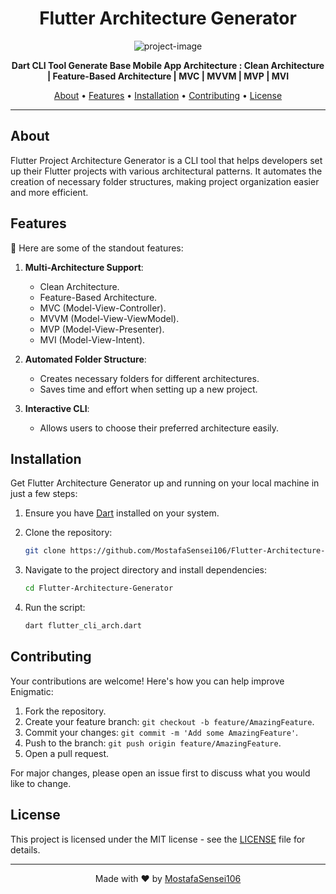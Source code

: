 <h1 align="center">Flutter Architecture Generator</h1>

<p align="center"><img src="https://socialify.git.ci/MostafaSensei106/Flutter-Architecture-Generator/image?font=KoHo&language=1&logo=https%3A%2F%2Favatars.githubusercontent.com%2Fu%2F138288138%3Fv%3D4&name=1&owner=1&pattern=Floating+Cogs&theme=Light" alt="project-image"></p>

<p align="center">
    <strong>Dart CLI Tool Generate Base Mobile App Architecture : 
    Clean Architecture | Feature-Based Architecture | MVC | MVVM | MVP | MVI </strong>
</p>

<p align="center">
    <a href="#about">About</a> •
    <a href="#features">Features</a> •
    <a href="#installation">Installation</a> •
    <a href="#contributing">Contributing</a> •
    <a href="#license">License</a>
</p>

---

## About

Flutter Project Architecture Generator is a CLI tool that helps developers set up their Flutter projects with various architectural patterns. It automates the creation of necessary folder structures, making project organization easier and more efficient.

## Features

🌟 Here are some of the standout features:

1. **Multi-Architecture Support**:
    - Clean Architecture.
    - Feature-Based Architecture.
    - MVC (Model-View-Controller).
    - MVVM (Model-View-ViewModel).
    - MVP (Model-View-Presenter).
    - MVI (Model-View-Intent).

2. **Automated Folder Structure**:
    - Creates necessary folders for different architectures.
    - Saves time and effort when setting up a new project.

3. **Interactive CLI**:
    - Allows users to choose their preferred architecture easily.

## Installation

Get Flutter Architecture Generator up and running on your local machine in just a few steps:

1. Ensure you have [Dart](https://dart.dev/get-dart) installed on your system.
2. Clone the repository:

     ```bash
     git clone https://github.com/MostafaSensei106/Flutter-Architecture-Generator.git
     ```

3. Navigate to the project directory and install dependencies:

     ```bash
     cd Flutter-Architecture-Generator
    ```

4. Run the script:

     ```bash
     dart flutter_cli_arch.dart
     ```

## Contributing

Your contributions are welcome! Here's how you can help improve Enigmatic:

1. Fork the repository.
2. Create your feature branch: `git checkout -b feature/AmazingFeature`.
3. Commit your changes: `git commit -m 'Add some AmazingFeature'`.
4. Push to the branch: `git push origin feature/AmazingFeature`.
5. Open a pull request.

For major changes, please open an issue first to discuss what you would like to change.

## License

This project is licensed under the MIT license - see the [LICENSE](LICENSE) file for details.

---

<p align="center">
    Made with ❤️ by <a href="https://github.com/MostafaSensei106">MostafaSensei106</a>
</p>
